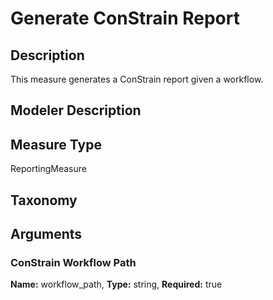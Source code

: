 # Generate ConStrain Report
## Description
This measure generates a ConStrain report given a workflow.
## Modeler Description
## Measure Type
ReportingMeasure
## Taxonomy
## Arguments
### ConStrain Workflow Path
**Name:** workflow_path,
**Type:** string,
**Required:** true

